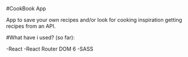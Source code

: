 #CookBook App

App to save your own recipes and/or look for cooking inspiration getting recipes from an API.

#What have i used? (so far):

-React
-React Router DOM 6
-SASS

